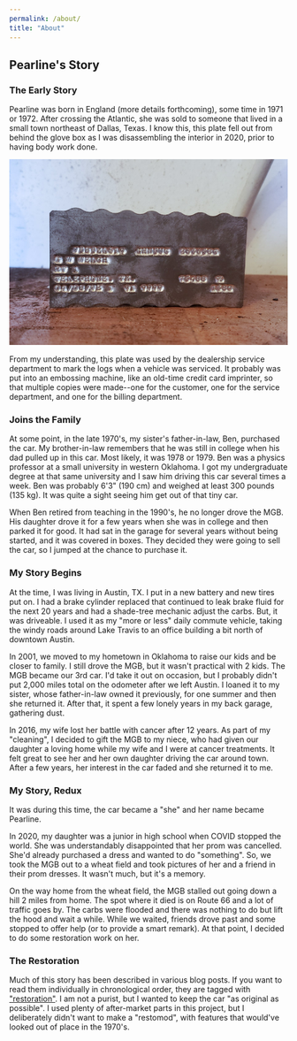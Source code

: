 ```yaml
---
permalink: /about/
title: "About"
---
```


## Pearline's Story

### The Early Story

Pearline was born in England (more details forthcoming), some time in 1971 or 1972. After crossing the
Atlantic, she was sold to someone that lived in a small town northeast of Dallas, Texas. I know this, 
this plate fell out from behind the glove box as I was disassembling the interior in 2020, prior to 
having body work done.

![](/assets/images/2020-11-16/20201101_142729.jpg)

From my understanding, this plate was used by the dealership service department to mark the logs 
when a vehicle was serviced. It probably was put into an embossing machine, like an old-time credit
card imprinter, so that multiple copies were made--one for the customer, one for the service department,
and one for the billing department.

### Joins the Family

At some point, in the late 1970's, my sister's father-in-law, Ben, purchased the car. My 
brother-in-law remembers that he was still in college when his dad pulled up in this car. 
Most likely, it was 1978 or 1979. Ben was a physics professor at a small university in western
Oklahoma. I got my undergraduate degree at that same university and I saw him driving this car
several times a week. Ben was probably 6'3" (190 cm) and weighed at least 300 pounds (135 kg). It was
quite a sight seeing him get out of that tiny car.

When Ben retired from teaching in the 1990's, he no longer drove the MGB. His daughter drove it 
for a few years when she was in college and then parked it for good. It had sat in the garage for 
several years without being started, and it was covered in boxes. They decided they were going to
sell the car, so I jumped at the chance to purchase it.

### My Story Begins

At the time, I was living in Austin, TX. I put in a new battery and new tires put on. I had a brake 
cylinder replaced that continued to leak brake fluid for the next 20 years and had a shade-tree mechanic 
adjust the carbs. But, it was driveable. I used it as my "more or less" daily commute vehicle, taking 
the windy roads around Lake Travis to an office building a bit north of downtown Austin.

In 2001, we moved to my hometown in Oklahoma to raise our kids and be closer to family. I still
drove the MGB, but it wasn't practical with 2 kids. The MGB became our 3rd car. I'd take it out on 
occasion, but I probably didn't put 2,000 miles total on the odometer after we left Austin. I loaned 
it to my sister, whose father-in-law owned it previously, for one summer and then she returned it. 
After that, it spent a few lonely years in my back garage, gathering dust.

In 2016, my wife lost her battle with cancer after 12 years. As part of my "cleaning", I decided 
to gift the MGB to my niece, who had given our daughter a loving home while my wife and I were at 
cancer treatments. It felt great to see her and her own daughter driving the car around town. After 
a few years, her interest in the car faded and she returned it to me.

### My Story, Redux

It was during this time, the car became a "she" and her name became Pearline.

In 2020, my daughter was a junior in high school when COVID stopped the world. She was understandably 
disappointed that her prom was cancelled. She'd already purchased a dress and wanted to do "something". 
So, we took the MGB out to a wheat field and took pictures of her and a friend in their prom dresses. 
It wasn't much, but it's a memory.

On the way home from the wheat field, the MGB stalled out going down a hill 2 miles from home.
The spot where it died is on Route 66 and a lot of traffic goes by. The carbs were flooded and there
was nothing to do but lift the hood and wait a while. While we waited, friends drove past and some
stopped to offer help (or to provide a smart remark). At that point, I decided to do some restoration
work on her.

### The Restoration

Much of this story has been described in various blog posts. If you want to read them individually
in chronological order, they are tagged with ["restoration"](/tags#restoration). I am
not a purist, but I wanted to keep the car "as original as possible". I used plenty of after-market
parts in this project, but I deliberately didn't want to make a "restomod", with features that would've
looked out of place in the 1970's.
